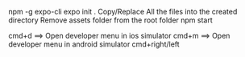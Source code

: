npm -g expo-cli
expo init .
Copy/Replace All the files into the created directory
Remove assets folder from the root folder
npm start

cmd+d ==> Open developer menu in ios simulator
cmd+m ==> Open developer menu in android simulator
cmd+right/left
